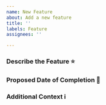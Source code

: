 ```yaml
---
name: New Feature
about: Add a new feature
title: ''
labels: Feature
assignees: ''

---
```


### Describe the Feature ⭐
<!--- Provide a clear and concise description of what the feature is -->

### Proposed Date of Completion 📅
<!--- eg. 2022-05-17 -->

### Additional Context ℹ
<!--- Add any other context or screenshots about the feature -->
